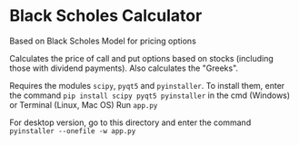 # Black Scholes Calculator
Based on Black Scholes Model for pricing options

Calculates the price of call and put options based on stocks (including those with dividend payments).
Also calculates the "Greeks".

Requires the modules `scipy`, `pyqt5` and `pyinstaller`. 
To install them, enter the command `pip install scipy pyqt5 pyinstaller` in the cmd (Windows) or Terminal (Linux, Mac OS)
Run `app.py`

For desktop version, go to this directory and enter the command `pyinstaller --onefile -w app.py`
